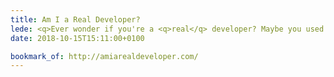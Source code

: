 ```yaml
---
title: Am I a Real Developer?
lede: <q>Ever wonder if you're a <q>real</q> developer? Maybe you used a tool before or wrote code that wasn't <q>real</q> code. Take the quiz and find out.</q>
date: 2018-10-15T15:11:00+0100

bookmark_of: http://amiarealdeveloper.com/
---
```

